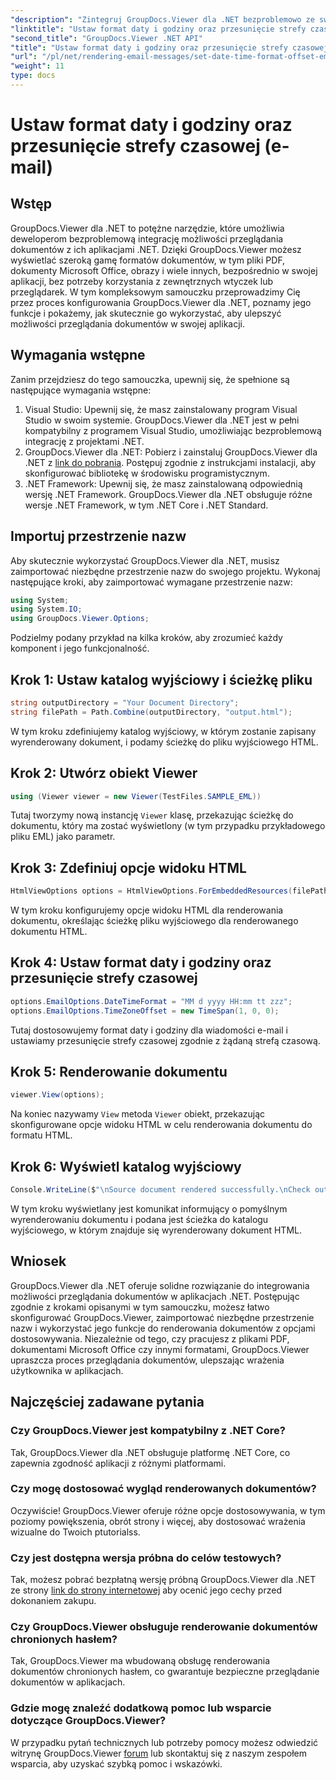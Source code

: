 ```yaml
---
"description": "Zintegruj GroupDocs.Viewer dla .NET bezproblemowo ze swoimi aplikacjami, aby uzyskać potężne możliwości przeglądania dokumentów. Ulepsz doświadczenie użytkownika dzięki konfigurowalnym opcjom."
"linktitle": "Ustaw format daty i godziny oraz przesunięcie strefy czasowej (e-mail)"
"second_title": "GroupDocs.Viewer .NET API"
"title": "Ustaw format daty i godziny oraz przesunięcie strefy czasowej (e-mail)"
"url": "/pl/net/rendering-email-messages/set-date-time-format-offset-email/"
"weight": 11
type: docs
---
```

# Ustaw format daty i godziny oraz przesunięcie strefy czasowej (e-mail)


## Wstęp
GroupDocs.Viewer dla .NET to potężne narzędzie, które umożliwia deweloperom bezproblemową integrację możliwości przeglądania dokumentów z ich aplikacjami .NET. Dzięki GroupDocs.Viewer możesz wyświetlać szeroką gamę formatów dokumentów, w tym pliki PDF, dokumenty Microsoft Office, obrazy i wiele innych, bezpośrednio w swojej aplikacji, bez potrzeby korzystania z zewnętrznych wtyczek lub przeglądarek. W tym kompleksowym samouczku przeprowadzimy Cię przez proces konfigurowania GroupDocs.Viewer dla .NET, poznamy jego funkcje i pokażemy, jak skutecznie go wykorzystać, aby ulepszyć możliwości przeglądania dokumentów w swojej aplikacji.
## Wymagania wstępne
Zanim przejdziesz do tego samouczka, upewnij się, że spełnione są następujące wymagania wstępne:
1. Visual Studio: Upewnij się, że masz zainstalowany program Visual Studio w swoim systemie. GroupDocs.Viewer dla .NET jest w pełni kompatybilny z programem Visual Studio, umożliwiając bezproblemową integrację z projektami .NET.
2. GroupDocs.Viewer dla .NET: Pobierz i zainstaluj GroupDocs.Viewer dla .NET z [link do pobrania](https://releases.groupdocs.com/viewer/net/). Postępuj zgodnie z instrukcjami instalacji, aby skonfigurować bibliotekę w środowisku programistycznym.
3. .NET Framework: Upewnij się, że masz zainstalowaną odpowiednią wersję .NET Framework. GroupDocs.Viewer dla .NET obsługuje różne wersje .NET Framework, w tym .NET Core i .NET Standard.

## Importuj przestrzenie nazw
Aby skutecznie wykorzystać GroupDocs.Viewer dla .NET, musisz zaimportować niezbędne przestrzenie nazw do swojego projektu. Wykonaj następujące kroki, aby zaimportować wymagane przestrzenie nazw:

```csharp
using System;
using System.IO;
using GroupDocs.Viewer.Options;
```


Podzielmy podany przykład na kilka kroków, aby zrozumieć każdy komponent i jego funkcjonalność.
## Krok 1: Ustaw katalog wyjściowy i ścieżkę pliku
```csharp
string outputDirectory = "Your Document Directory";
string filePath = Path.Combine(outputDirectory, "output.html");
```
W tym kroku zdefiniujemy katalog wyjściowy, w którym zostanie zapisany wyrenderowany dokument, i podamy ścieżkę do pliku wyjściowego HTML.
## Krok 2: Utwórz obiekt Viewer
```csharp
using (Viewer viewer = new Viewer(TestFiles.SAMPLE_EML))
```
Tutaj tworzymy nową instancję `Viewer` klasę, przekazując ścieżkę do dokumentu, który ma zostać wyświetlony (w tym przypadku przykładowego pliku EML) jako parametr.
## Krok 3: Zdefiniuj opcje widoku HTML
```csharp
HtmlViewOptions options = HtmlViewOptions.ForEmbeddedResources(filePath);
```
W tym kroku konfigurujemy opcje widoku HTML dla renderowania dokumentu, określając ścieżkę pliku wyjściowego dla renderowanego dokumentu HTML.
## Krok 4: Ustaw format daty i godziny oraz przesunięcie strefy czasowej
```csharp
options.EmailOptions.DateTimeFormat = "MM d yyyy HH:mm tt zzz";
options.EmailOptions.TimeZoneOffset = new TimeSpan(1, 0, 0);
```
Tutaj dostosowujemy format daty i godziny dla wiadomości e-mail i ustawiamy przesunięcie strefy czasowej zgodnie z żądaną strefą czasową.
## Krok 5: Renderowanie dokumentu
```csharp
viewer.View(options);
```
Na koniec nazywamy `View` metoda `Viewer` obiekt, przekazując skonfigurowane opcje widoku HTML w celu renderowania dokumentu do formatu HTML.
## Krok 6: Wyświetl katalog wyjściowy
```csharp
Console.WriteLine($"\nSource document rendered successfully.\nCheck output in {outputDirectory}.");
```
W tym kroku wyświetlany jest komunikat informujący o pomyślnym wyrenderowaniu dokumentu i podana jest ścieżka do katalogu wyjściowego, w którym znajduje się wyrenderowany dokument HTML.

## Wniosek
GroupDocs.Viewer dla .NET oferuje solidne rozwiązanie do integrowania możliwości przeglądania dokumentów w aplikacjach .NET. Postępując zgodnie z krokami opisanymi w tym samouczku, możesz łatwo skonfigurować GroupDocs.Viewer, zaimportować niezbędne przestrzenie nazw i wykorzystać jego funkcje do renderowania dokumentów z opcjami dostosowywania. Niezależnie od tego, czy pracujesz z plikami PDF, dokumentami Microsoft Office czy innymi formatami, GroupDocs.Viewer upraszcza proces przeglądania dokumentów, ulepszając wrażenia użytkownika w aplikacjach.
## Najczęściej zadawane pytania
### Czy GroupDocs.Viewer jest kompatybilny z .NET Core?
Tak, GroupDocs.Viewer dla .NET obsługuje platformę .NET Core, co zapewnia zgodność aplikacji z różnymi platformami.
### Czy mogę dostosować wygląd renderowanych dokumentów?
Oczywiście! GroupDocs.Viewer oferuje różne opcje dostosowywania, w tym poziomy powiększenia, obrót strony i więcej, aby dostosować wrażenia wizualne do Twoich ptutorialss.
### Czy jest dostępna wersja próbna do celów testowych?
Tak, możesz pobrać bezpłatną wersję próbną GroupDocs.Viewer dla .NET ze strony [link do strony internetowej](https://releases.groupdocs.com/viewer/net/) aby ocenić jego cechy przed dokonaniem zakupu.
### Czy GroupDocs.Viewer obsługuje renderowanie dokumentów chronionych hasłem?
Tak, GroupDocs.Viewer ma wbudowaną obsługę renderowania dokumentów chronionych hasłem, co gwarantuje bezpieczne przeglądanie dokumentów w aplikacjach.
### Gdzie mogę znaleźć dodatkową pomoc lub wsparcie dotyczące GroupDocs.Viewer?
W przypadku pytań technicznych lub potrzeby pomocy możesz odwiedzić witrynę GroupDocs.Viewer [forum](https://forum.groupdocs.com/c/viewer/9) lub skontaktuj się z naszym zespołem wsparcia, aby uzyskać szybką pomoc i wskazówki.